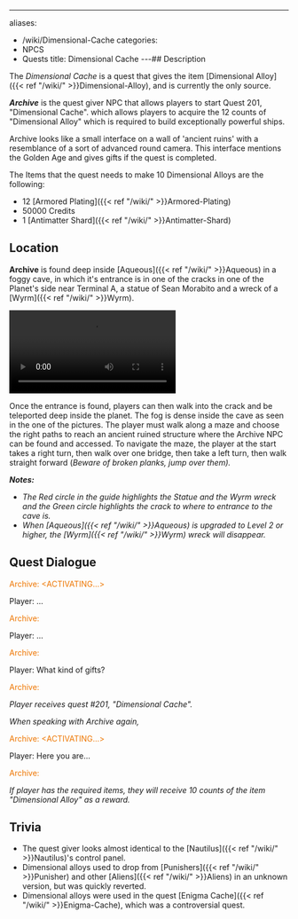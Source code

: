 ---
aliases:
- /wiki/Dimensional-Cache
categories:
- NPCS
- Quests
title: Dimensional Cache
---## Description

The _Dimensional Cache_ is a quest that gives the item [Dimensional Alloy]({{< ref "/wiki/" >}}Dimensional-Alloy), and is currently the only source.

**_Archive_** is the quest giver NPC that allows players to start Quest 201, "Dimensional Cache". which allows players to acquire the 12 counts of "Dimensional Alloy" which is required to build exceptionally powerful ships.

Archive looks like a small interface on a wall of 'ancient ruins' with a resemblance of a sort of advanced round camera. This interface mentions the Golden Age and gives gifts if the quest is completed.

The Items that the quest needs to make 10 Dimensional Alloys are the following:

- 12 [Armored Plating]({{< ref "/wiki/" >}}Armored-Plating)
- 50000 Credits
- 1 [Antimatter Shard]({{< ref "/wiki/" >}}Antimatter-Shard)

## Location

**Archive** is found deep inside [Aqueous]({{< ref "/wiki/" >}}Aqueous) in a foggy cave, in which it's entrance is in one of the cracks in one of the Planet's side near Terminal A, a statue of Sean Morabito and a wreck of a [Wyrm]({{< ref "/wiki/" >}}Wyrm).

![Video showing location of
quest](Dimensional_cache-location.mov "Video showing location of quest")

Once the entrance is found, players can then walk into the crack and be teleported deep inside the planet. The fog is dense inside the cave as seen in the one of the pictures. The player must walk along a maze and choose the right paths to reach an ancient ruined structure where the Archive NPC can be found and accessed. To navigate the maze, the player at the start takes a right turn, then walk over one bridge, then take a left turn, then walk straight forward (_Beware of broken planks, jump over them)._

**_Notes:_**

- _The Red circle in the guide highlights the Statue and the Wyrm wreck and the Green circle highlights the crack to where to entrance to the cave is._
- _When [Aqueous]({{< ref "/wiki/" >}}Aqueous) is upgraded to Level 2 or higher, the [Wyrm]({{< ref "/wiki/" >}}Wyrm) wreck will disappear._

## Quest Dialogue 

<span style="color:#ee7600">Archive: <ACTIVATING...></span>

Player: ...

<span style="color:#ee7600">Archive: <THESE RUINS ARE REMNANTS OF A GOLDEN AGE></span>

Player: ...

<span style="color:#ee7600">Archive: <WE CAN BESTOW YOU GIFTS AT A PRICE></span>

Player: What kind of gifts?

<span style="color:#ee7600">Archive: <THE GIFTS ARE YOURS TO DISCOVER></span>

_Player receives quest #201, "Dimensional Cache"._

_When speaking with Archive again,_

<span style="color:#ee7600">Archive: <ACTIVATING...></span>

Player: Here you are...

<span style="color:#ee7600">Archive: <THE GIFTS OF THE GOLDEN AGE ARE NOW YOURS></span>

_If player has the required items, they will receive 10 counts of the item "Dimensional Alloy" as a reward._

## Trivia

- The quest giver looks almost identical to the [Nautilus]({{< ref "/wiki/" >}}Nautilus)'s control panel.
- Dimensional alloys used to drop from [Punishers]({{< ref "/wiki/" >}}Punisher) and other [Aliens]({{< ref "/wiki/" >}}Aliens) in an unknown version, but was quickly reverted.
- Dimensional alloys were used in the quest [Enigma Cache]({{< ref "/wiki/" >}}Enigma-Cache), which was a controversial quest.